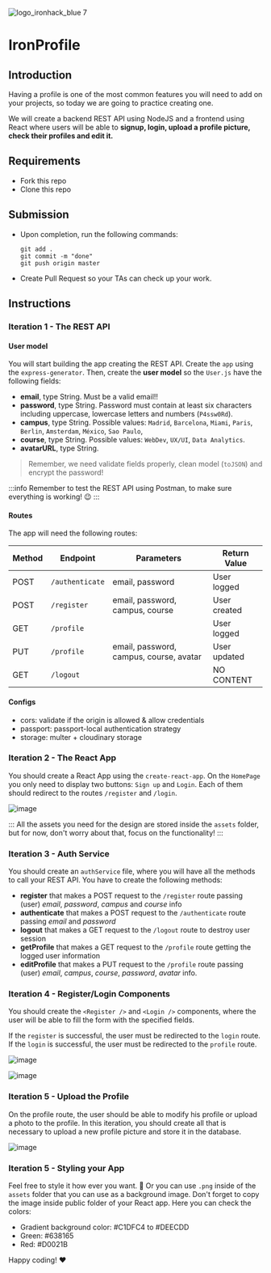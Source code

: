 ![logo_ironhack_blue 7](https://user-images.githubusercontent.com/23629340/40541063-a07a0a8a-601a-11e8-91b5-2f13e4e6b441.png)

# IronProfile

## Introduction

Having a profile is one of the most common features you will need to add on your projects, so today we are going to practice creating one.

We will create a backend REST API using NodeJS and a frontend using React where users will be able to **signup, login, upload a profile picture, check their profiles and edit it.**

## Requirements

- Fork this repo
- Clone this repo

## Submission

- Upon completion, run the following commands:

  ```
  git add .
  git commit -m "done"
  git push origin master
  ```

- Create Pull Request so your TAs can check up your work.

## Instructions

### Iteration 1 - The REST API


#### User model

You will start building the app creating the REST API. Create the `app` using the `express-generator`. Then, create the **user model** so the `User.js` have the following fields:

- **email**, type String. Must be a valid email!!
- **password**, type String. Password must contain at least six characters including uppercase, lowercase letters and numbers (`P4ssw0Rd`).
- **campus**, type String. Possible values: `Madrid`, `Barcelona`, `Miami`, `Paris`, `Berlin`, `Amsterdam`, `México`, `Sao Paulo`,
- **course**, type String. Possible values: `WebDev`, `UX/UI`, `Data Analytics`.
- **avatarURL**, type String.

> Remember, we need validate fields properly, clean model (`toJSON`) and encrypt the password!

:::info
Remember to test the REST API using Postman, to make sure everything is working! :wink:
:::

#### Routes

The app will need the following routes: 

| Method  |  Endpoint         |  Parameters                              | Return Value |
|---------|-------------------|------------------------------------------|--------------|
| POST    | `/authenticate`   | email, password                          | User logged  |
| POST    | `/register`       | email, password, campus, course          | User created |  
| GET     | `/profile`        |                                          | User logged  | 
| PUT     | `/profile   `     | email, password, campus, course, avatar  | User updated |
| GET     | `/logout`         |                                          | NO CONTENT   |


#### Configs

- cors: validate if the origin is allowed & allow credentials
- passport: passport-local authentication strategy
- storage: multer + cloudinary storage


### Iteration 2 - The React App

You should create a React App using the `create-react-app`. On the `HomePage` you only need to display two buttons: `Sign up` and `Login`. Each of them should redirect to the routes `/register` and `/login`.

![image](https://user-images.githubusercontent.com/23629340/43786924-1c5d3d5a-9a6a-11e8-90c4-7ff2f92ef983.png)

:::
All the assets you need for the design are stored inside the `assets` folder, but for now, don't worry about that, focus on the functionality!
:::

### Iteration 3 - Auth Service

You should create an `authService` file, where you will have all the methods to call your REST API. You have to create the following methods:

- **register** that makes a POST request to the `/register` route passing (user) *email*, *password*, *campus* and *course* info
- **authenticate** that makes a POST request to the `/authenticate` route passing *email* and *password*
- **logout** that makes a GET request to the `/logout` route to destroy user session
- **getProfile** that makes a GET request to the `/profile` route getting the logged user information
- **editProfile** that makes a PUT request to the `/profile` route passing (user) *email*, *campus*, *course*, *password*, *avatar* info.


### Iteration 4 - Register/Login Components

You should create the `<Register />` and `<Login />` components, where the user will be able to fill the form with the specified fields.

If the `register` is successful, the user must be redirected to the `login` route.
If the `login` is successful, the user must be redirected to the `profile` route.

![image](https://user-images.githubusercontent.com/23629340/43787810-2c9dc94e-9a6c-11e8-8854-0993c5de16a3.png)

![image](https://user-images.githubusercontent.com/23629340/43787823-37a22ed4-9a6c-11e8-9c8e-70cd622f4d96.png)

### Iteration 5 - Upload the Profile

On the profile route, the user should be able to modify his profile or upload a photo to the profile. In this iteration, you should create all that is necessary to upload a new profile picture and store it in the database.

![image](https://user-images.githubusercontent.com/23629340/43787903-6a370928-9a6c-11e8-89b1-15e86e0397e4.png)

### Iteration 5 - Styling your App

Feel free to style it how ever you want. :art:
Or you can use `.png` inside of the `assets` folder that you can use as a background image. Don't forget to copy the image inside public folder of your React app. Here you can check the colors:

- Gradient background color: #C1DFC4 to #DEECDD
- Green: #638165
- Red: #D0021B


Happy coding! :heart:

